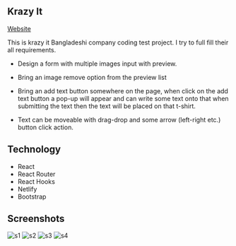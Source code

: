 ## Krazy It

[Website](https://krazy-itt.netlify.app)


This is krazy it Bangladeshi company coding test project. I try to full fill their all requirements. 
* Design a form with multiple images input with preview.
* Bring an image remove option from the preview list
* Bring an add text button somewhere on the page, when click on the add text button a pop-up will appear and can write some text onto that when submitting the text then the text will be placed on that t-shirt.

* Text can be moveable with drag-drop and some arrow (left-right etc.) button click action.



## Technology

* React
* React Router
* React Hooks
* Netlify
* Bootstrap


## Screenshots

![s1](https://user-images.githubusercontent.com/39863835/100089208-87417080-2e7b-11eb-9d33-e1b1623ab5ee.jpg)
![s2](https://user-images.githubusercontent.com/39863835/100089220-8c9ebb00-2e7b-11eb-825f-4661e16aa3e1.jpg)
![s3](https://user-images.githubusercontent.com/39863835/100089234-91636f00-2e7b-11eb-9311-c4d76c2c019a.jpg)
![s4](https://user-images.githubusercontent.com/39863835/100089244-94f6f600-2e7b-11eb-8049-e531820ac172.jpg)